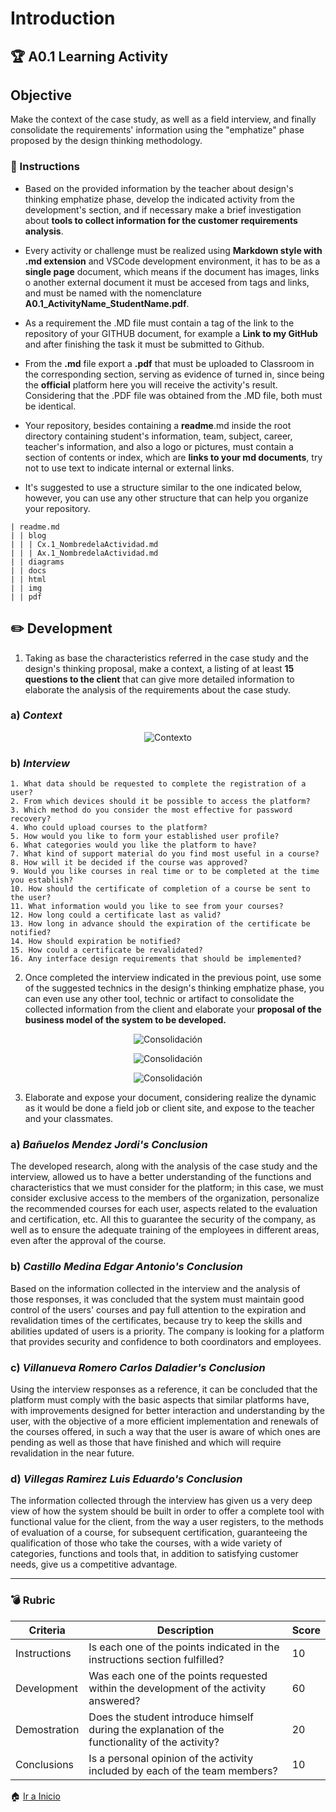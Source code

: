 # Introduction
## :trophy: A0.1 Learning Activity
## Objective

Make the context of the case study, as well as a field interview, and finally consolidate the requirements' information using the "emphatize" phase proposed by the design thinking methodology.

### :blue_book: Instructions

* Based on the provided information by the teacher about design's thinking emphatize phase, develop the indicated activity from the development's section, and if necessary make a brief investigation about **tools to collect information for the customer requirements analysis**.

* Every activity or challenge must be realized using **Markdown style with .md extension** and VSCode development environment, it has to be as a **single page** document, which means if the document has images, links o another external document it must be accesed from tags and links, and must be named with the nomenclature **A0.1_ActivityName_StudentName.pdf**.

* As a requirement the .MD file must contain a tag of the link to the repository of your GITHUB document, for example a **Link to my GitHub** and after finishing the task it must be submitted to Github.

* From the **.md** file export a **.pdf** that must be uploaded to Classroom in the corresponding section, serving as evidence of turned in, since being the **official** platform here you will receive the activity's result.
Considering that the .PDF file was obtained from the .MD file, both must be identical.

* Your repository, besides containing a **readme**.md inside the root directory containing student's information, team, subject, career, teacher's information, and also a logo or pictures, must contain a section of contents or index, which are **links to your md documents**, try not to use text to indicate internal or external links.

* It's suggested to use a structure similar to the one indicated below, however, you can use any other structure that can help you organize your repository.

~~~
| readme.md
| | blog
| | | Cx.1_NombredelaActividad.md
| | | Ax.1_NombredelaActividad.md
| | diagrams
| | docs
| | html
| | img
| | pdf
~~~

## :pencil2: Development

1. Taking as base the characteristics referred in the case study and the design's thinking proposal, make a context, a listing of at least **15 questions to the client** that can give more detailed information to elaborate the analysis of the requirements about the case study.

### a) *Context*

<p align="center">
    <img alt="Contexto" src="https://raw.githubusercontent.com/edgarcastillo17/avscastillo/main/diagrams/A0.1_Context.png">
</p>

### b) *Interview*

    1. What data should be requested to complete the registration of a user?
    2. From which devices should it be possible to access the platform?
    3. Which method do you consider the most effective for password recovery?
    4. Who could upload courses to the platform?
    5. How would you like to form your established user profile?
    6. What categories would you like the platform to have?
    7. What kind of support material do you find most useful in a course?
    8. How will it be decided if the course was approved?
    9. Would you like courses in real time or to be completed at the time you establish?
    10. How should the certificate of completion of a course be sent to the user?
    11. What information would you like to see from your courses?
    12. How long could a certificate last as valid?
    13. How long in advance should the expiration of the certificate be notified?
    14. How should expiration be notified?
    15. How could a certificate be revalidated?
    16. Any interface design requirements that should be implemented?

2. Once completed the interview indicated in the previous point, use some of the suggested technics in the design's thinking emphatize phase, you can even use any other tool, technic or artifact to consolidate the collected information from the client and elaborate your **proposal of the business model of the system to be developed.**

<p align="center">
    <img alt="Consolidación" src="https://raw.githubusercontent.com/edgarcastillo17/avscastillo/main/diagrams/A0.1_WhatHowWhy_1.png">
</p>
<p align="center">
    <img alt="Consolidación" src="https://raw.githubusercontent.com/edgarcastillo17/avscastillo/main/diagrams/A0.1_WhatHowWhy_2.png">
</p>
<p align="center">
    <img alt="Consolidación" src="https://raw.githubusercontent.com/edgarcastillo17/avscastillo/main/diagrams/A0.1_WhatHowWhy_3.png">
</p>

3. Elaborate and expose your document, considering realize the dynamic as it would be done a field job or client site, and expose to the teacher and your classmates.

### a) *Bañuelos Mendez Jordi's Conclusion*

The developed research, along with the analysis of the case study and the interview, allowed us to have a better understanding of the functions and characteristics that we must consider for the platform; in this case, we must consider exclusive access to the members of the organization, personalize the recommended courses for each user, aspects related to the evaluation and certification, etc. All this to guarantee the security of the company, as well as to ensure the adequate training of the employees in different areas, even after the approval of the course.

### b) *Castillo Medina Edgar Antonio's Conclusion*

Based on the information collected in the interview and the analysis of those responses, it was concluded that the system must maintain good control of the users' courses and pay full attention to the expiration and revalidation times of the certificates, because try to keep the skills and abilities updated of users is a priority. The company is looking for a platform that provides security and confidence to both coordinators and employees.

### c) *Villanueva Romero Carlos Daladier's Conclusion*

Using the interview responses as a reference, it can be concluded that the platform must comply with the basic aspects that similar platforms have, with improvements designed for better interaction and understanding by the user, with the objective of a more efficient implementation and renewals of the courses offered, in such a way that the user is aware of which ones are pending as well as those that have finished and which will require revalidation in the near future.

### d) *Villegas Ramirez Luis Eduardo's Conclusion*

The information collected through the interview has given us a very deep view of how the system should be built in order to offer a complete tool with functional value for the client, from the way a user registers, to the methods of evaluation of a course, for subsequent certification, guaranteeing the qualification of those who take the courses, with a wide variety of categories, functions and tools that, in addition to satisfying customer needs, give us a competitive advantage.

___

### :bomb: Rubric

| Criteria | Description | Score |
| ------------- | -------------------------------------------------------------------------------------------- | ------- |
| Instructions | Is each one of the points indicated in the instructions section fulfilled? | 10 |
| Development | Was each one of the points requested within the development of the activity answered? | 60 |
| Demostration | Does the student introduce himself during the explanation of the functionality of the activity? | 20 |
| Conclusions | Is a personal opinion of the activity included by each of the team members? | 10 |

:house: [Ir a Inicio](https://github.com/edgarcastillo17/avscastillo "Github")
